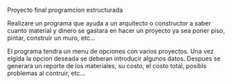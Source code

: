 Proyecto final programcion estructurada

Realizare un programa que ayuda a un arquitecto o constructor a saber cuanto material y dinero se gastara en hacer 
un proyecto ya sea poner piso, pintar, construir un muro, etc...

El programa tendra un menu de opciones con varios proyectos. Una vez elgida la opcion deseada se deberan introducir
algunos datos. Despues se generara un reporte de los materiales, su costo, el costo total, posibls problemas al contruir, etc...

